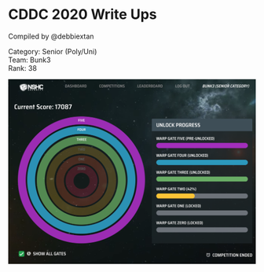 # CDDC 2020 Write Ups
Compiled by @debbiextan

Category: Senior (Poly/Uni)  
Team: Bunk3  
Rank: 38

![Final Score](https://github.com/debbiextan/CDDC2020/blob/master/Final%20Score_Rank38.png)
